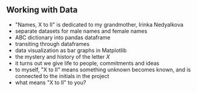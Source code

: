 ## Working with Data
- "Names, X to II" is dedicated to my grandmother, Irinka Nedyalkova
- separate datasets for male names and female names
- ABC dictionary into pandas dataframe
- transiting through dataframes
- data visualization as bar graphs in Matplotlib
- the mystery and history of the letter $X$
- it turns out we give life to people, commitments and ideas
- to myself, "X to II" means something unknown becomes known, and is connected to the initials in the project
- what means "X to II" to you?
